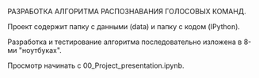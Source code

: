 РАЗРАБОТКА АЛГОРИТМА РАСПОЗНАВАНИЯ ГОЛОСОВЫХ КОМАНД.

Проект содержит папку с данными (data) и папку с кодом (IPython).

Разработка и тестирование алгоритма последовательно изложена в 8-ми
"ноутбуках".

Просмотр начинать с 00_Project_presentation.ipynb.
